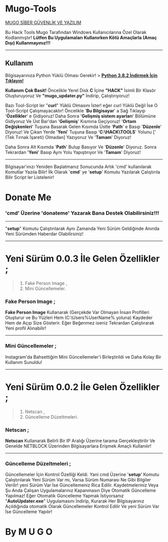 # Mugo-Tools

[MUGO SİBER GÜVENLİK VE YAZILIM](https://bit.do/mugo-cyber)

Bu Hack Tools Mugo Tarafından Windows Kullanıcılarına Özel Olarak Kodlanmıştır!
**Lütfen Bu Uygulamaları Kullanırken Kötü Amaçlarla (Amaç Dışı) Kullanmayınız!!!**

---

## Kullanım

Bilgisayarınıza Python Yüklü Olması Gerekir! > **[Python 3.8.2 İndirmek İçin Tıklayın!](https://bit.do/python-3-8-2-exe)**

**Kullanım Çok Basit!**
Öncelikle Yerel Disk **C** İçine **"HACK"** İsimli Bir Klasör Oluşturuyoruz Ve **"mugo_updater.py"** İndirip, Çalıştırıyoruz!

Bazı Tool-Script ler "**curl**" Yüklü Olmasını İster! eğer curl Yüklü Değil İse O Tool-Script Çalışmayacaktır!
Öncelikle '**Bu Bilgisayar**' a Sağ Tıklayıp '**Özellikler**' e Gidiyoruz!
Daha Sonra '**Gelişmiş sistem ayarları**' Bölümüne Gidiyoruz Ve Üst Bar'dan '**Gelişmiş**' Kısmına Geçiyoruz!
'**Ortam Değişkenleri**' Tuşuna Basarak Gelen Kısımda Üstte '**Path**' e Basıp '**Düzenle**' Diyoruz!
Ve Çıkan Yerde '**Yeni**' Tuşuna Basıp '**C:\HACK\TOOLS**' Yolunu [' (Tek Tırnak İşareti) Olmadan] Yazıyoruz Ve '**Tamam**' Diyoruz!

Daha Sonra Alt Kısımda '**Path**' Bulup Basıyor Ve '**Düzenle**' Diyoruz. Sonra Tekrardan '**Yeni**' Basıp Aynı Yolu Yapıştırıyor Ve '**Tamam**' Diyoruz!

-----------------------------------------------------------------------------------------------------------------------------------------
Bilgisayar'ınızı Yeniden Başlatmanız Sonucunda Artık 'cmd' kullanılarak Komutlar Yazıla Bilir!
İlk Olarak '**cmd**' ye '**setup**' Komutu Yazılarak Çalıştırıla Bilir Script ler Listelenir!


# Donate Me
### '**cmd**' Üzerine '**donateme**' Yazarak Bana Destek Olabilirsiniz!!! 

-----------------------------------------------------------------------------------------------------------------------------------------
"**setup**" Komutu Çalıştırılarak Aynı Zamanda Yeni Sürüm Geldiğinde Anında Yeni Sürümden Haberdar Olabilirsiniz!

-----------------------------------------------------------------------------------------------------------------------------------------



# Yeni Sürüm **0.0.3** İle Gelen Özellikler ;


> 
> 1. Fake Person Image ,
> 2. Mini Güncellemeler.

### Fake Person Image ;
**Fake Person Image** Kullanarak (Gerçekde Var Olmayan İnsan Profilleri Oluşturur ve Bu Yüzleri Hem (C:\Users\%UserName% yoluna) Kaydeder Hem de Açıp Size Gösterir. Eğer Beğenmez iseniz Tekrardan Çalıştırarak Yeni profil Alınabilir!

---
### Mini Güncellemeler ;
Instagram'da Bahsettiğim Mini Güncellemeler'i Birleştirildi ve Daha Kolay Bir Kullanım Sunuldu!

-----------------------------------------------------------------------------------------------------------------------------------------

# Yeni Sürüm **0.0.2** İle Gelen Özellikler ;


> 
> 1. Netscan ,
> 2. Güncelleme Düzeltmeleri.

### Netscan ;
**Netscan** Kullanarak Belirli Bir IP Aralığı Üzerine tarama Gerçekleştirilir Ve Genelde NETBLOCK Üzerinden Bilgisayarlara Erişmek Amaçlı Kullanılır!

---
### Güncelleme Düzeltmeleri ;
Güncellemeler İçin Kontrol Özelliği Keldi. Yani cmd Üzerine '**setup**' Komutu Çalıştırılarak Yeni Sürüm Var mı, Varsa Sürüm Numarası Ne Gibi Bilgiler Verilir! yeni Sürüm Var İse Güncellemeniz Rica Edilir. Kaydetmeleriniz Veya Şu Anda Çalışan Uygulamalarınız Kapanmasın Diye Otomatik Güncelleme Yapılmaz! Eğer Otomatik Güncelleme Yapmak İstiyorsanız "**AutoUpdater.exe**" Uygulamasını İndirip, Kurarak Her Bilgisayarınız Açıldığında otomatik Olarak Güncellemeler Kontrol Edilir Ve yeni Sürüm Var İse Güncelleme Yapılır!

# By M U G O
